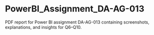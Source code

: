 # PowerBI_Assignment_DA-AG-013
PDF report for Power BI assignment DA-AG-013 containing screenshots, explanations, and insights for Q6–Q10.
